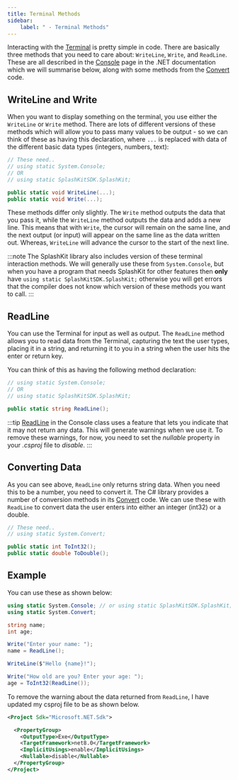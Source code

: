 ```yaml
---
title: Terminal Methods
sidebar:
    label: " - Terminal Methods"
---
```


Interacting with the [Terminal](/book/part-0-getting-started/2-computer-use/1-concepts/01-terminal) is pretty simple in code. There are basically three methods that you need to care about: `WriteLine`, `Write`, and `ReadLine`. These are all described in the [Console](https://learn.microsoft.com/en-us/dotnet/api/system.console?view=net-8.0#methods) page in the .NET documentation which we will summarise below, along with some methods from the [Convert](https://learn.microsoft.com/en-us/dotnet/api/system.convert?view=net-8.0#methods) code.

## WriteLine and Write

When you want to display something on the terminal, you use either the `WriteLine` or `Write` method. There are lots of different versions of these methods which will allow you to pass many values to be output - so we can think of these as having this declaration, where `...` is replaced with data of the different basic data types (integers, numbers, text):

```cs
// These need..
// using static System.Console;
// OR
// using static SplashKitSDK.SplashKit;

public static void WriteLine(...);
public static void Write(...);
```

These methods differ only slightly. The `Write` method outputs the data that you pass it, while the `WriteLine` method outputs the data and adds a new line. This means that with `Write`, the cursor will remain on the same line, and the next output (or input) will appear on the same line as the data written out. Whereas, `WriteLine` will advance the cursor to the start of the next line.

:::note
The SplashKit library also includes version of these terminal interaction methods. We will generally use these from `System.Console`, but when you have a program that needs SplashKit for other features then **only** have `using static SplashKitSDK.SplashKit;` otherwise you will get errors that the compiler does not know which version of these methods you want to call.
:::

## ReadLine

You can use the Terminal for input as well as output. The `ReadLine` method allows you to read data from the Terminal, capturing the text the user types, placing it in a string, and returning it to you in a string when the user hits the enter or return key.

You can think of this as having the following method declaration:

```cs
// using static System.Console;
// OR
// using static SplashKitSDK.SplashKit;

public static string ReadLine();
```

:::tip
[ReadLine](https://learn.microsoft.com/en-us/dotnet/api/system.console.readline?view=net-8.0#system-console-readline) in the Console class uses a feature that lets you indicate that it may not return any data. This will generate warnings when we use it. To remove these warnings, for now, you need to set the *nullable* property in your *.csproj* file to *disable*.
:::

## Converting Data

As you can see above, `ReadLine` only returns string data. When you need this to be a number, you need to convert it. The C# library provides a number of conversion methods in its [Convert](https://learn.microsoft.com/en-us/dotnet/api/system.convert?view=net-8.0#methods) code. We can use these with `ReadLine` to convert data the user enters into either an integer (int32) or a double.

```cs
// These need..
// using static System.Convert;

public static int ToInt32();
public static double ToDouble();
```

## Example

You can use these as shown below:

```cs
using static System.Console; // or using static SplashKitSDK.SplashKit;
using static System.Convert;

string name;
int age;

Write("Enter your name: ");
name = ReadLine();

WriteLine($"Hello {name}!");

Write("How old are you? Enter your age: ");
age = ToInt32(ReadLine());
```

To remove the warning about the data returned from `ReadLine`, I have updated my csproj file to be as shown below.

```xml
<Project Sdk="Microsoft.NET.Sdk">

  <PropertyGroup>
    <OutputType>Exe</OutputType>
    <TargetFramework>net8.0</TargetFramework>
    <ImplicitUsings>enable</ImplicitUsings>
    <Nullable>disable</Nullable>
  </PropertyGroup>
</Project>
```
